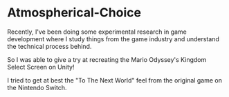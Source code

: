 # Atmospherical-Choice
Recently, I've been doing some experimental research in game development where I study things from the game industry and understand the technical process behind.  

So I was able to give a try at recreating the Mario Odyssey's Kingdom Select Screen on Unity!  

I tried to get at best the "To The Next World" feel from the original game on the Nintendo Switch.  
